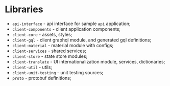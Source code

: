 # Libraries

- `api-interface` - api interface for sample `api` application;
- `client-components` - client application components;
- `client-core` - assets, styles;
- `client-gql` - client graphql module, and generated gql definitions;
- `client-material` - material module with configs;
- `client-services` - shared services;
- `client-store` - state store modules;
- `client-translate` - UI internationalization module, services, dictionaries;
- `client-util` - utils;
- `client-unit-testing` - unit testing sources;
- `proto` - protobuf definitions;
